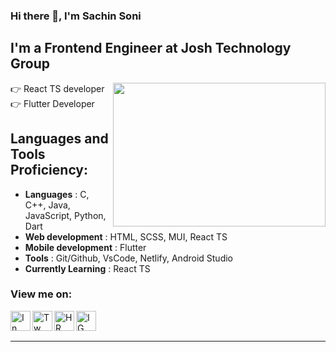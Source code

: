 ### Hi there 🤝, I'm Sachin Soni

I'm a Frontend Engineer at Josh Technology Group
---
<a href="https://github.com/scripty07"><img align='right' src="https://media0.giphy.com/media/qgQUggAC3Pfv687qPC/giphy.gif" width="340" height="230"> </a>

 👉 React TS developer <br />
 👉 Flutter Developer <br />
 


Languages and Tools Proficiency:
---

-  <b>Languages</b>           : C, C++, Java, JavaScript, Python, Dart <br />
-  <b>Web development</b>     : HTML, SCSS, MUI, React TS <br />
-  <b>Mobile development</b>  : Flutter <br />
-  <b>Tools</b>               : Git/Github, VsCode, Netlify, Android Studio <br />
-  <b>Currently Learning</b>  : React TS

### View me on:

[<img  align="left" alt="In" width="32px" src="https://upload.wikimedia.org/wikipedia/commons/thumb/8/81/LinkedIn_icon.svg/1024px-LinkedIn_icon.svg.png" />][linkedin]
[<img align="left" alt="Tw" width="32px" src="https://upload.wikimedia.org/wikipedia/fr/thumb/c/c8/Twitter_Bird.svg/450px-Twitter_Bird.svg.png" />][twitter]
[<img align="left" alt="HR" width="32px" src="https://amit839.github.io/resources/css/images/achievements/hackerrank-logo.jpg" />][hackerrank]
[<img align="left" alt="IG" width="32px" src="https://upload.wikimedia.org/wikipedia/commons/e/e7/Instagram_logo_2016.svg" />][instagram]
<br />
<br />

---


[instagram]: https://www.instagram.com/scripty07/
[linkedin]: https://www.linkedin.com/in/sachinsoni-7/
[hackerrank]: https://www.hackerrank.com/SaChInSoNi/
[twitter]: https://twitter.com/scripty07/
